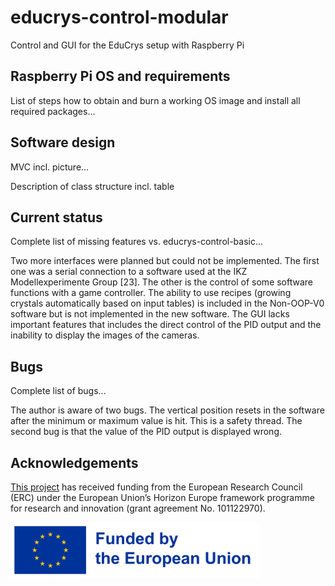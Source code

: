 # educrys-control-modular

Control and GUI for the EduCrys setup with Raspberry Pi

## Raspberry Pi OS and requirements

List of steps how to obtain and burn a working OS image and install all required packages...

## Software design 

MVC incl. picture...

Description of class structure incl. table

## Current status

Complete list of missing features vs. educrys-control-basic...

Two more interfaces were planned but could not be implemented. The first one was a
serial connection to a software used at the IKZ Modellexperimente Group [23]. The other
is the control of some software functions with a game controller. The ability to use recipes
(growing crystals automatically based on input tables) is included in the Non-OOP-V0
software but is not implemented in the new software. The GUI lacks important features
that includes the direct control of the PID output and the inability to display the images
of the cameras.

## Bugs

Complete list of bugs...

The author is aware of two bugs. The vertical position resets in the software after the
minimum or maximum value is hit. This is a safety thread. The second bug is that the
value of the PID output is displayed wrong.

## Acknowledgements

[This project](https://poc-handsome.github.io/) has received funding from the European Research Council (ERC) under the 
European Union’s Horizon Europe framework programme for research and innovation (grant agreement No. 101122970).

<img src="https://raw.githubusercontent.com/poc-handsome/poc-handsome.github.io/master/EN_FundedbytheEU_RGB_POS.png" width="400">
